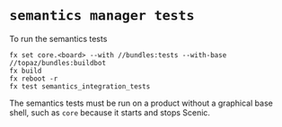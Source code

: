 # `semantics manager tests`


To run the semantics tests

```
fx set core.<board> --with //bundles:tests --with-base //topaz/bundles:buildbot
fx build
fx reboot -r
fx test semantics_integration_tests
```

The semantics tests must be run on a product without a graphical base shell,
such as `core` because it starts and stops Scenic.
